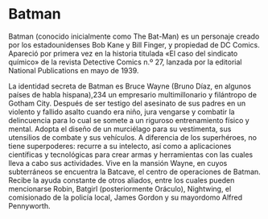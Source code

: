 # Batman

Batman (conocido inicialmente como The Bat-Man) es un personaje creado por los estadounidenses Bob Kane y Bill Finger, y propiedad de DC Comics. Apareció por primera vez en la historia titulada «El caso del sindicato químico» de la revista Detective Comics n.º 27, lanzada por la editorial National Publications en mayo de 1939.

La identidad secreta de Batman es Bruce Wayne (Bruno Díaz, en algunos países de habla hispana),2​3​4​ un empresario multimillonario y filántropo de Gotham City. Después de ser testigo del asesinato de sus padres en un violento y fallido asalto cuando era niño, jura vengarse y combatir la delincuencia para lo cual se somete a un riguroso entrenamiento físico y mental. Adopta el diseño de un murciélago para su vestimenta, sus utensilios de combate y sus vehículos. A diferencia de los superhéroes, no tiene superpoderes: recurre a su intelecto, así como a aplicaciones científicas y tecnológicas para crear armas y herramientas con las cuales lleva a cabo sus actividades. Vive en la mansión Wayne, en cuyos subterráneos se encuentra la Batcave, el centro de operaciones de Batman. Recibe la ayuda constante de otros aliados, entre los cuales pueden mencionarse Robin, Batgirl (posteriormente Oráculo), Nightwing, el comisionado de la policía local, James Gordon y su mayordomo Alfred Pennyworth.

